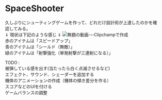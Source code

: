 # SpaceShooter
久しぶりにシューティングゲームを作って、どれだけ設計術が上達したのかを確認してみる。  
⇓ 現状は下記のような感じ ⇓
![無題の動画-‐-Clipchampで作成](https://github.com/user-attachments/assets/0c036991-7ec1-4dae-8e89-f9f2263a32dd)  
赤のアイテムは「スピードアップ」  
青のアイテムは「シールド（無敵）」  
緑のアイテムは「射撃強化（単発射撃が三連射になる）」  

TODO :   
被弾している感を出す(当たったら白く点滅させるなど)  
エフェクト、サウンド、シェーダーを追加する  
機体のアニメーションの作成（機体の傾き差分を作る）  
スコアなどのUIを付ける  
ゲームバランスの調整
